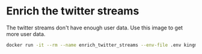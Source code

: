 # Enrich the twitter streams 

The twitter streams don't have enough user data. Use this image to get more user data.

```bash
docker run -it --rm --name enrich_twitter_streams --env-file .env kingmoh/enrich_twitter_streams
```